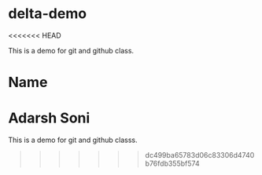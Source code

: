 # delta-demo
<<<<<<< HEAD

This is a demo for git and github class.

# Name

Adarsh Soni
=======
This is a demo for git and github classs.
>>>>>>> dc499ba65783d06c83306d4740b76fdb355bf574
